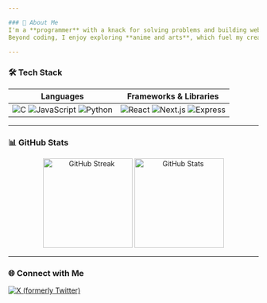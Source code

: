 ```yaml
---

### 🌟 About Me  
I'm a **programmer** with a knack for solving problems and building web applications. I’m deeply interested in **competitive programming** and **backend engineering**, with a strong focus on technologies like **C**, **JavaScript**, **React**, and **Express**.  
Beyond coding, I enjoy exploring **anime and arts**, which fuel my creativity and help me approach problems with fresh perspectives. I thrive in collaborative environments like **hackathons** and **tech events**, where I can learn from others and contribute my skills. Always eager to improve, I’m constantly exploring new tools and frameworks to level up my craft.

---
```


### 🛠️ Tech Stack  
| **Languages**         | **Frameworks & Libraries**      |
|------------------------|----------------------------------|
| ![C](https://img.shields.io/badge/-C-00599C?style=flat&logo=c&logoColor=white) ![JavaScript](https://img.shields.io/badge/-JavaScript-F7DF1E?style=flat&logo=javascript&logoColor=black) ![Python](https://img.shields.io/badge/-Python-3776AB?style=flat&logo=python&logoColor=white) | ![React](https://img.shields.io/badge/-React-61DAFB?style=flat&logo=react&logoColor=black) ![Next.js](https://img.shields.io/badge/-Next.js-000000?style=flat&logo=nextdotjs&logoColor=white) ![Express](https://img.shields.io/badge/-Express.js-000000?style=flat&logo=express&logoColor=white) |

---

### 📊 GitHub Stats  
<div align="center">
  <img src="https://github-readme-streak-stats.herokuapp.com/?user=Kai-Chan-UWU&theme=github-dark-blue&hide_border=true" alt="GitHub Streak" height="180px"/>
  <img src="https://github-readme-stats.vercel.app/api?username=Kai-Chan-UWU&show_icons=true&theme=github-dark-blue&hide_border=true" alt="GitHub Stats" height="180px"/>
</div>

---

### 🌐 Connect with Me  
[![X (formerly Twitter)](https://img.shields.io/badge/-X-000000?style=flat&logo=x&logoColor=white)](https://x.com/Kai_Chan_UWU)
